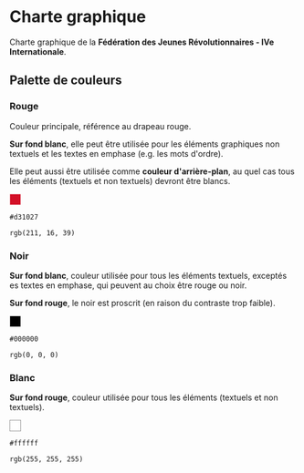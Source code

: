 # Charte graphique

Charte graphique de la **Fédération des Jeunes Révolutionnaires - IVe Internationale**.

## Palette de couleurs

### Rouge

Couleur principale, référence au drapeau rouge.  

**Sur fond blanc**, elle peut être utilisée pour les éléments graphiques non textuels et les textes en emphase (e.g. les mots d'ordre).  

Elle peut aussi être utilisée comme **couleur d'arrière-plan**, au quel cas tous les éléments (textuels et non textuels) devront être blancs.

<span aria-hidden="true">
  <svg width="20" height="20" viewBox="0 0 20 20"
       xmlns="http://www.w3.org/2000/svg"
       role="img" aria-label="Carré coloré avec bordure">
    <rect x="0.5" y="0.5" width="19" height="19"
          fill="#d31027"
          stroke="rgba(255,255,255,0.5)"
          stroke-width="1" />
  </svg>
</span>

```
#d31027
```

```
rgb(211, 16, 39)
```

### Noir

**Sur fond blanc**, couleur utilisée pour tous les éléments textuels, exceptés es textes en emphase, qui peuvent au choix être rouge ou noir.  

**Sur fond rouge**, le noir est proscrit (en raison du contraste trop faible).

<span aria-hidden="true">
  <svg width="20" height="20" viewBox="0 0 20 20"
       xmlns="http://www.w3.org/2000/svg"
       role="img" aria-label="Carré noir avec bordure">
    <rect x="0.5" y="0.5" width="19" height="19"
          fill="#000000"
          stroke="rgba(255,255,255,0.6)"
          stroke-width="1" />
  </svg>
</span>

```
#000000
```

```
rgb(0, 0, 0)
```

### Blanc

**Sur fond rouge**, couleur utilisée pour tous les éléments (textuels et non textuels).

<span aria-hidden="true">
  <svg width="20" height="20" viewBox="0 0 20 20"
       xmlns="http://www.w3.org/2000/svg"
       role="img" aria-label="Carré blanc avec bordure">
    <rect x="0.5" y="0.5" width="19" height="19"
          fill="#ffffff"
          stroke="rgba(0,0,0,0.4)"
          stroke-width="1" />
  </svg>
</span>

```
#ffffff
```


```
rgb(255, 255, 255)
```
